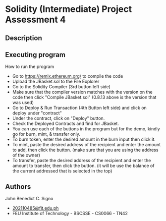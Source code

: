 # Solidity (Intermediate) Project Assessment 4



## Description



## Executing program

How to run the program
* Go to https://remix.ethereum.org/ to compile the code
* Upload the JBasket.sol to the File Explorer
* Go to the Solidity Compiler (3rd button left side)
* Make sure that the compiler version matches with the version on the code then click "Compile JBasket.sol" (0.8.13 above is the version that was used)
* Go to Deploy & Run Transaction (4th Button left side) and click on deploy under "contract"
* Under the contract, click on "Deploy" button.
* Check the Deployed Contracts and find for JBasket.
* You can use each of the buttons in the program but for the demo, kindly go for burn, mint, & transfer only.
* To burn token, enter the desired amount in the burn input then click it.
* To mint, paste the desired address of the recipient and enter the amount to add, then click the button. (make sure that you are using the address of the owner)
* To transfer, paste the desired address of the recipient and enter the amount to transfer, then click the button. (it will be use the balance of the current addressed that is selected in the top)
  
## Authors

John Benedict C. Signo
- 202110485@fit.edu.ph
- FEU Institute of Technology - BSCSSE - CS0066 - TN42
